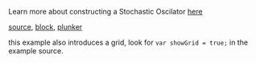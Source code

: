 Learn more about constructing a Stochastic Oscilator [here](http://stockcharts.com/school/doku.php?id=chart_school:technical_indicators:stochastic_oscillator_fast_slow_and_full)

[source](https://github.com/rrag/react-stockcharts/blob/master/docs/lib/charts/CandleStickChartWithFullStochasticsIndicator.jsx), [block](http://bl.ocks.org/rrag/3957c24595cc025eb3ef), [plunker](http://plnkr.co/edit/gist:3957c24595cc025eb3ef?p=preview)


this example also introduces a grid, look for `var showGrid = true;` in the example source. 